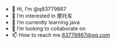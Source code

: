 - 👋 Hi, I’m @q83779867
- 👀 I’m interested in 摩托车
- 🌱 I’m currently learning java
- 💞️ I’m looking to collaborate on 
- 📫 How to reach me 83779867@qq.com

<!---
q83779867/q83779867 is a ✨ special ✨ repository because its `README.md` (this file) appears on your GitHub profile.
You can click the Preview link to take a look at your changes.
--->
